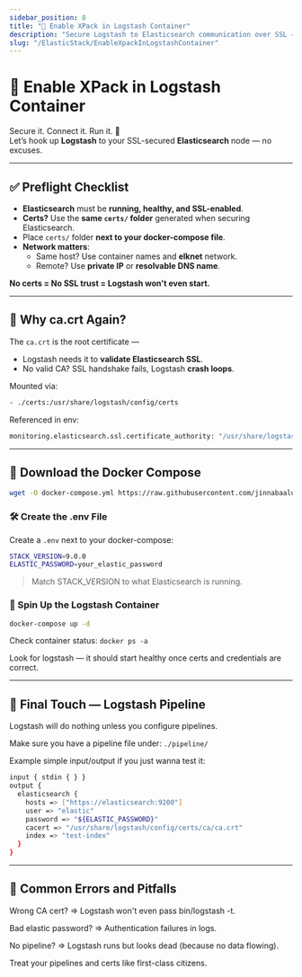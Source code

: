 ```yaml
---
sidebar_position: 8
title: "🐳 Enable XPack in Logstash Container"
description: "Secure Logstash to Elasticsearch communication over SSL — production-ready container setup"
slug: "/ElasticStack/EnableXpackInLogstashContainer"
---
```


# 🐳 Enable XPack in Logstash Container

Secure it. Connect it. Run it. 🚀  
Let’s hook up **Logstash** to your SSL-secured **Elasticsearch** node — no excuses.

---

## ✅ Preflight Checklist

- **Elasticsearch** must be **running, healthy, and SSL-enabled**.
- **Certs?** Use the **same `certs/` folder** generated when securing Elasticsearch.
- Place `certs/` folder **next to your docker-compose file**.
- **Network matters**:  
  - Same host? Use container names and **elknet** network.
  - Remote? Use **private IP** or **resolvable DNS name**.

**No certs = No SSL trust = Logstash won't even start.**

---
## 📜 Why ca.crt Again?
The `ca.crt` is the root certificate —  
- Logstash needs it to **validate Elasticsearch SSL**.
- No valid CA? SSL handshake fails, Logstash **crash loops**.

Mounted via:

```bash
- ./certs:/usr/share/logstash/config/certs
```

Referenced in env:
```bash
monitoring.elasticsearch.ssl.certificate_authority: "/usr/share/logstash/config/certs/ca/ca.crt"
```
---
## 🐳 Download the Docker Compose
```bash
wget -O docker-compose.yml https://raw.githubusercontent.com/jinnabaalu/ELKOperations/refs/heads/main/logstash/postgres-to-elasticsearch/xpack-docker-compose.yml
```

### 🛠️ Create the .env File
Create a `.env` next to your docker-compose:
```bash
STACK_VERSION=9.0.0
ELASTIC_PASSWORD=your_elastic_password
```
> Match STACK_VERSION to what Elasticsearch is running.

### 🚀 Spin Up the Logstash Container
```bash
docker-compose up -d
```
Check container status: `docker ps -a`

Look for logstash — it should start healthy once certs and credentials are correct.

---

## 🎯 Final Touch — Logstash Pipeline
Logstash will do nothing unless you configure pipelines.

Make sure you have a pipeline file under: `./pipeline/`

Example simple input/output if you just wanna test it:
```bash
input { stdin { } }
output {
  elasticsearch {
    hosts => ["https://elasticsearch:9200"]
    user => "elastic"
    password => "${ELASTIC_PASSWORD}"
    cacert => "/usr/share/logstash/config/certs/ca/ca.crt"
    index => "test-index"
  }
}
```
---
## 🚨 Common Errors and Pitfalls
Wrong CA cert? => Logstash won't even pass bin/logstash -t.

Bad elastic password? => Authentication failures in logs.

No pipeline? => Logstash runs but looks dead (because no data flowing).

Treat your pipelines and certs like first-class citizens. 